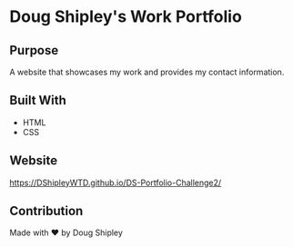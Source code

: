 # Doug Shipley's Work Portfolio

## Purpose
A website that showcases my work and provides my contact information. 

## Built With
* HTML
* CSS

## Website
https://DShipleyWTD.github.io/DS-Portfolio-Challenge2/

## Contribution
Made with ❤️  by Doug Shipley